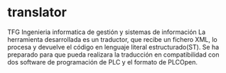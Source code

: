 # translator
TFG Ingenieria informatica de gestión y sistemas de información
La herramienta desarrollada es un traductor, que recibe un fichero XML, lo procesa y devuelve el
código en lenguaje literal estructurado(ST). Se ha preparado para que pueda realizara la traducción
en compatibilidad con dos software de programación de PLC y el formato de PLCOpen.
